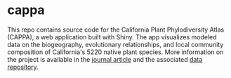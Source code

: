 # cappa

This repo contains source code for the California Plant Phylodiversity Atlas (CAPPA), a web application built with Shiny. The app visualizes modeled data on the biogeography, evolutionary relationships, and local community composition of California's 5220 native plant species. More information on the project is available in the [journal article](https://royalsocietypublishing.org/doi/full/10.1098/rstb.2017.0397) and the associated [data repository](https://github.com/matthewkling/facets-of-phylodiversity).
